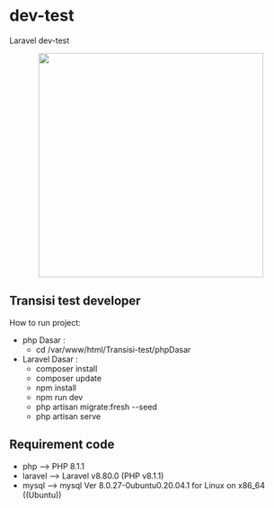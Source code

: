 # dev-test
Laravel dev-test

<p align="center"><a href="https://laravel.com" target="_blank"><img src="https://raw.githubusercontent.com/laravel/art/master/logo-lockup/5%20SVG/2%20CMYK/1%20Full%20Color/laravel-logolockup-cmyk-red.svg" width="400"></a></p>

## Transisi test developer

How to run project:

- php Dasar :
    - cd /var/www/html/Transisi-test/phpDasar
- Laravel Dasar :
    - composer install
    - composer update
    - npm install 
    - npm run dev
    - php artisan migrate:fresh --seed
    - php artisan serve

## Requirement code

- php --> PHP 8.1.1
- laravel --> Laravel v8.80.0 (PHP v8.1.1)
- mysql --> mysql  Ver 8.0.27-0ubuntu0.20.04.1 for Linux on x86_64 ((Ubuntu))
